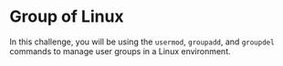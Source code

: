 # Group of Linux

In this challenge, you will be using the `usermod`, `groupadd`, and `groupdel` commands to manage user groups in a Linux environment.
